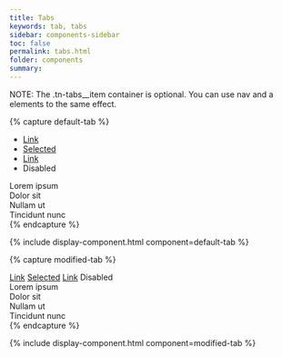 ```yaml
---
title: Tabs
keywords: tab, tabs
sidebar: components-sidebar
toc: false
permalink: tabs.html
folder: components
summary:
---
```


NOTE: The .tn-tabs__item container is optional. You can use nav and a elements to the same effect.

{% capture default-tab %}
<ul class="tn-tabs" role="tablist">
    <li class="tn-tabs__item">
        <a class="tn-tabs__link" aria-controls="fuCwV550" href="#fuCwV550" role="tab">Link</a>
    </li>
    <li class="tn-tabs__item">
        <a class="tn-tabs__link" aria-controls="AiWfz165" aria-selected="true" href="#AiWfz165" role="tab">Selected</a>
    </li>
    <li class="tn-tabs__item">
        <a class="tn-tabs__link" aria-controls="7ae0T849" href="#7ae0T849" role="tab">Link</a>
    </li>
    <li class="tn-tabs__item">
        <a class="tn-tabs__link" aria-controls="IR27Y941" aria-disabled="true" role="tab">Disabled</a>
    </li>
</ul>
<div class="tn-tabs__panel" aria-expanded="false" id="fuCwV550" role="tabpanel">
    Lorem ipsum
</div>
<div class="tn-tabs__panel" aria-expanded="true" id="AiWfz165" role="tabpanel">
    Dolor sit
</div>
<div class="tn-tabs__panel" aria-expanded="false" id="7ae0T849" role="tabpanel">
    Nullam ut
</div>
<div class="tn-tabs__panel" aria-expanded="false" id="IR27Y941" role="tabpanel">
    Tincidunt nunc
</div>
{% endcapture %}

<br />

{% include display-component.html component=default-tab %}

{% capture modified-tab %}
<nav class="tn-tabs" role="tablist">
    <a class="tn-tabs__link" aria-controls="kf8369" href="#kf8369" role="tab">Link</a>
    <a class="tn-tabs__link" aria-controls="9uQ282" aria-selected="true" href="#9uQ282" role="tab">Selected</a>
    <a class="tn-tabs__link" aria-controls="DGl707" href="#DGl707" role="tab">Link</a>
    <a class="tn-tabs__link" aria-controls="98q398" aria-disabled="true" role="tab">Disabled</a>
</nav>
<div class="tn-tabs__panel" aria-expanded="false" id="kf8369" role="tabpanel">
    Lorem ipsum
</div>
<div class="tn-tabs__panel" aria-expanded="true" id="9uQ282" role="tabpanel">
    Dolor sit
</div>
<div class="tn-tabs__panel" aria-expanded="false" id="DGl707" role="tabpanel">
    Nullam ut
</div>
<div class="tn-tabs__panel" aria-expanded="false" id="98q398" role="tabpanel">
    Tincidunt nunc
</div>
{% endcapture %}

{% include display-component.html component=modified-tab %}
